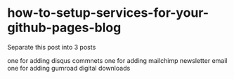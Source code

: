 # how-to-setup-services-for-your-github-pages-blog

Separate this post into 3 posts

one for adding disqus commnets
one for adding mailchimp newsletter email
one for adding gumroad digital downloads